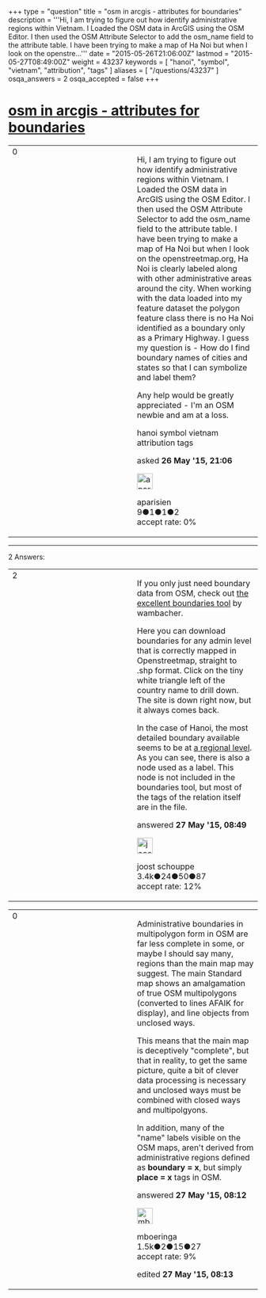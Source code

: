 +++
type = "question"
title = "osm in arcgis - attributes for boundaries"
description = '''Hi,  I am trying to figure out how identify administrative regions within Vietnam. I Loaded the OSM data in ArcGIS using the OSM Editor. I then used the OSM Attribute Selector to add the osm_name field to the attribute table. I have been trying to make a map of Ha Noi but when I look on the openstre...'''
date = "2015-05-26T21:06:00Z"
lastmod = "2015-05-27T08:49:00Z"
weight = 43237
keywords = [ "hanoi", "symbol", "vietnam", "attribution", "tags" ]
aliases = [ "/questions/43237" ]
osqa_answers = 2
osqa_accepted = false
+++

<div class="headNormal">

# [osm in arcgis - attributes for boundaries](/questions/43237/osm-in-arcgis-attributes-for-boundaries)

</div>

<div id="main-body">

<div id="askform">

<table id="question-table" style="width:100%;">
<colgroup>
<col style="width: 50%" />
<col style="width: 50%" />
</colgroup>
<tbody>
<tr>
<td style="width: 30px; vertical-align: top"><div class="vote-buttons">
<span id="post-43237-upvote" class="ajax-command post-vote up" rel="nofollow" title="I like this post (click again to cancel)"> </span>
<div id="post-43237-score" class="post-score" title="current number of votes">
0
</div>
<span id="post-43237-downvote" class="ajax-command post-vote down" rel="nofollow" title="I dont like this post (click again to cancel)"> </span> <span id="favorite-mark" class="ajax-command favorite-mark" rel="nofollow" title="mark/unmark this question as favorite (click again to cancel)"> </span>
<div id="favorite-count" class="favorite-count">
&#10;</div>
</div></td>
<td><div id="item-right">
<div class="question-body">
<p>Hi, I am trying to figure out how identify administrative regions within Vietnam. I Loaded the OSM data in ArcGIS using the OSM Editor. I then used the OSM Attribute Selector to add the osm_name field to the attribute table. I have been trying to make a map of Ha Noi but when I look on the openstreetmap.org, Ha Noi is clearly labeled along with other administrative areas around the city. When working with the data loaded into my feature dataset the polygon feature class there is no Ha Noi identified as a boundary only as a Primary Highway. I guess my question is - How do I find boundary names of cities and states so that I can symbolize and label them?</p>
<p>Any help would be greatly appreciated - I'm an OSM newbie and am at a loss.</p>
</div>
<div id="question-tags" class="tags-container tags">
<span class="post-tag tag-link-hanoi" rel="tag" title="see questions tagged &#39;hanoi&#39;">hanoi</span> <span class="post-tag tag-link-symbol" rel="tag" title="see questions tagged &#39;symbol&#39;">symbol</span> <span class="post-tag tag-link-vietnam" rel="tag" title="see questions tagged &#39;vietnam&#39;">vietnam</span> <span class="post-tag tag-link-attribution" rel="tag" title="see questions tagged &#39;attribution&#39;">attribution</span> <span class="post-tag tag-link-tags" rel="tag" title="see questions tagged &#39;tags&#39;">tags</span>
</div>
<div id="question-controls" class="post-controls">
&#10;</div>
<div class="post-update-info-container">
<div class="post-update-info post-update-info-user">
<p>asked <strong>26 May '15, 21:06</strong></p>
<img src="https://secure.gravatar.com/avatar/d83a5b97c561a7448f390b4345151dc6?s=32&amp;d=identicon&amp;r=g" class="gravatar" width="32" height="32" alt="aparisien&#39;s gravatar image" />
<p><span>aparisien</span><br />
<span class="score" title="9 reputation points">9</span><span title="1 badges"><span class="badge1">●</span><span class="badgecount">1</span></span><span title="1 badges"><span class="silver">●</span><span class="badgecount">1</span></span><span title="2 badges"><span class="bronze">●</span><span class="badgecount">2</span></span><br />
<span class="accept_rate" title="Rate of the user&#39;s accepted answers">accept rate:</span> <span title="aparisien has no accepted answers">0%</span></p>
</div>
</div>
<div id="comments-container-43237" class="comments-container">
&#10;</div>
<div id="comment-tools-43237" class="comment-tools">
&#10;</div>
<div class="clear">
&#10;</div>
<div id="comment-43237-form-container" class="comment-form-container">
&#10;</div>
<div class="clear">
&#10;</div>
</div></td>
</tr>
</tbody>
</table>

------------------------------------------------------------------------

<div class="tabBar">

<span id="sort-top"></span>

<div class="headQuestions">

2 Answers:

</div>

</div>

<span id="43245"></span>

<div id="answer-container-43245" class="answer">

<table style="width:100%;">
<colgroup>
<col style="width: 50%" />
<col style="width: 50%" />
</colgroup>
<tbody>
<tr>
<td style="width: 30px; vertical-align: top"><div class="vote-buttons">
<span id="post-43245-upvote" class="ajax-command post-vote up" rel="nofollow" title="I like this post (click again to cancel)"> </span>
<div id="post-43245-score" class="post-score" title="current number of votes">
2
</div>
<span id="post-43245-downvote" class="ajax-command post-vote down" rel="nofollow" title="I dont like this post (click again to cancel)"> </span>
</div></td>
<td><div class="item-right">
<div class="answer-body">
<p>If you only just need boundary data from OSM, check out <a href="https://osm.wno-edv-service.de/boundaries/">the excellent boundaries tool</a> by wambacher.</p>
<p>Here you can download boundaries for any admin level that is correctly mapped in Openstreetmap, straight to .shp format. Click on the tiny white triangle left of the country name to drill down. The site is down right now, but it always comes back.</p>
<p>In the case of Hanoi, the most detailed boundary available seems to be at <a href="http://www.openstreetmap.org/relation/1903516">a regional level</a>. As you can see, there is also a node used as a label. This node is not included in the boundaries tool, but most of the tags of the relation itself are in the file.</p>
</div>
<div class="answer-controls post-controls">
&#10;</div>
<div class="post-update-info-container">
<div class="post-update-info post-update-info-user">
<p>answered <strong>27 May '15, 08:49</strong></p>
<img src="https://secure.gravatar.com/avatar/1df835d513b1282e0edd7405d29cd8d9?s=32&amp;d=identicon&amp;r=g" class="gravatar" width="32" height="32" alt="joost%20schouppe&#39;s gravatar image" />
<p><span>joost schouppe</span><br />
<span class="score" title="3427 reputation points"><span>3.4k</span></span><span title="24 badges"><span class="badge1">●</span><span class="badgecount">24</span></span><span title="50 badges"><span class="silver">●</span><span class="badgecount">50</span></span><span title="87 badges"><span class="bronze">●</span><span class="badgecount">87</span></span><br />
<span class="accept_rate" title="Rate of the user&#39;s accepted answers">accept rate:</span> <span title="joost schouppe has 9 accepted answers">12%</span></p>
</div>
</div>
<div id="comments-container-43245" class="comments-container">
&#10;</div>
<div id="comment-tools-43245" class="comment-tools">
&#10;</div>
<div class="clear">
&#10;</div>
<div id="comment-43245-form-container" class="comment-form-container">
&#10;</div>
<div class="clear">
&#10;</div>
</div></td>
</tr>
</tbody>
</table>

</div>

<span id="43242"></span>

<div id="answer-container-43242" class="answer">

<table style="width:100%;">
<colgroup>
<col style="width: 50%" />
<col style="width: 50%" />
</colgroup>
<tbody>
<tr>
<td style="width: 30px; vertical-align: top"><div class="vote-buttons">
<span id="post-43242-upvote" class="ajax-command post-vote up" rel="nofollow" title="I like this post (click again to cancel)"> </span>
<div id="post-43242-score" class="post-score" title="current number of votes">
0
</div>
<span id="post-43242-downvote" class="ajax-command post-vote down" rel="nofollow" title="I dont like this post (click again to cancel)"> </span>
</div></td>
<td><div class="item-right">
<div class="answer-body">
<p>Administrative boundaries in multipolygon form in OSM are far less complete in some, or maybe I should say many, regions than the main map may suggest. The main Standard map shows an amalgamation of true OSM multipolygons (converted to lines AFAIK for display), and line objects from unclosed ways.</p>
<p>This means that the main map is deceptively "complete", but that in reality, to get the same picture, quite a bit of clever data processing is necessary and unclosed ways must be combined with closed ways and multipolgyons.</p>
<p>In addition, many of the "name" labels visible on the OSM maps, aren't derived from administrative regions defined as <strong>boundary = x</strong>, but simply <strong>place = x</strong> tags in OSM.</p>
</div>
<div class="answer-controls post-controls">
&#10;</div>
<div class="post-update-info-container">
<div class="post-update-info post-update-info-user">
<p>answered <strong>27 May '15, 08:12</strong></p>
<img src="https://secure.gravatar.com/avatar/dc8a1ef54d3e25744ee52d1ad1459a81?s=32&amp;d=identicon&amp;r=g" class="gravatar" width="32" height="32" alt="mboeringa&#39;s gravatar image" />
<p><span>mboeringa</span><br />
<span class="score" title="1542 reputation points"><span>1.5k</span></span><span title="2 badges"><span class="badge1">●</span><span class="badgecount">2</span></span><span title="15 badges"><span class="silver">●</span><span class="badgecount">15</span></span><span title="27 badges"><span class="bronze">●</span><span class="badgecount">27</span></span><br />
<span class="accept_rate" title="Rate of the user&#39;s accepted answers">accept rate:</span> <span title="mboeringa has 4 accepted answers">9%</span></p>
</div>
<div class="post-update-info post-update-info-edited">
<p><span> edited <strong>27 May '15, 08:13</strong> </span></p>
</div>
</div>
<div id="comments-container-43242" class="comments-container">
&#10;</div>
<div id="comment-tools-43242" class="comment-tools">
&#10;</div>
<div class="clear">
&#10;</div>
<div id="comment-43242-form-container" class="comment-form-container">
&#10;</div>
<div class="clear">
&#10;</div>
</div></td>
</tr>
</tbody>
</table>

</div>

<div class="paginator-container-left">

</div>

</div>

</div>

